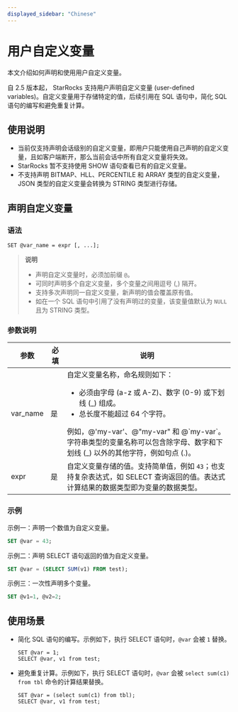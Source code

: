```yaml
---
displayed_sidebar: "Chinese"
---
```


# 用户自定义变量

本文介绍如何声明和使用用户自定义变量。

自 2.5 版本起， StarRocks 支持用户声明自定义变量 (user-defined variables)。自定义变量用于存储特定的值，后续引用在 SQL 语句中，简化 SQL 语句的编写和避免重复计算。

## 使用说明

- 当前仅支持声明会话级别的自定义变量，即用户只能使用自己声明的自定义变量，且如客户端断开，那么当前会话中所有自定义变量将失效。
- StarRocks 暂不支持使用 SHOW 语句查看已有的自定义变量。
- 不支持声明 BITMAP、HLL、PERCENTILE 和 ARRAY 类型的自定义变量，JSON 类型的自定义变量会转换为 STRING 类型进行存储。

## 声明自定义变量

### 语法

```Plain
SET @var_name = expr [, ...];
```

> **说明**
>
> - 声明自定义变量时，必须加前缀 `@`。
> - 可同时声明多个自定义变量，多个变量之间用逗号 (,) 隔开。
> - 支持多次声明同一自定义变量，新声明的值会覆盖原有值。
> - 如在一个 SQL 语句中引用了没有声明过的变量，该变量值默认为 `NULL` 且为 STRING 类型。

### 参数说明

| **参数** | **必填** | **说明**                                                     |
| -------- | -------- | ------------------------------------------------------------ |
| var_name | 是       | 自定义变量名称，命名规则如下：<ul><li>必须由字母 (a-z 或 A-Z)、数字 (0-9) 或下划线 (\_) 组成。</li><li>总长度不能超过 64 个字符。</li></ul> 例如，@'my-var'、@"my-var" 和 @\`my-var\`。字符串类型的变量名称可以包含除字母、数字和下划线 (_) 以外的其他字符，例如句点 (.)。 |
| expr     | 是       | 自定义变量存储的值。支持简单值，例如 `43`；也支持复杂表达式，如 SELECT 查询返回的值。表达式计算结果的数据类型即为变量的数据类型。 |

### 示例

示例一：声明一个数值为自定义变量。

```SQL
SET @var = 43;
```

示例二：声明 SELECT 语句返回的值为自定义变量。

```SQL
SET @var = (SELECT SUM(v1) FROM test);
```

示例三：一次性声明多个变量。

```SQL
SET @v1=1, @v2=2;
```

## **使用场景**

- 简化 SQL 语句的编写。示例如下，执行 SELECT 语句时，`@var` 会被 `1` 替换。

  ```Plain
  SET @var = 1;
  SELECT @var, v1 from test;
  ```

- 避免重复计算。示例如下，执行 SELECT 语句时，`@var` 会被 `select sum(c1) from tbl` 命令的计算结果替换。

  ```Plain
  SET @var = (select sum(c1) from tbl);
  SELECT @var, v1 from test;
  ```